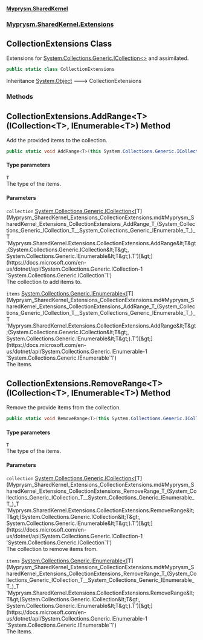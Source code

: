 #### [Myprysm.SharedKernel](index.md 'index')
### [Myprysm.SharedKernel.Extensions](index.md#Myprysm_SharedKernel_Extensions 'Myprysm.SharedKernel.Extensions')
## CollectionExtensions Class
Extensions for [System.Collections.Generic.ICollection&lt;&gt;](https://docs.microsoft.com/en-us/dotnet/api/System.Collections.Generic.ICollection-1 'System.Collections.Generic.ICollection`1') and assimilated.  
```csharp
public static class CollectionExtensions
```

Inheritance [System.Object](https://docs.microsoft.com/en-us/dotnet/api/System.Object 'System.Object') &#129106; CollectionExtensions  
### Methods
<a name='Myprysm_SharedKernel_Extensions_CollectionExtensions_AddRange_T_(System_Collections_Generic_ICollection_T__System_Collections_Generic_IEnumerable_T_)'></a>
## CollectionExtensions.AddRange&lt;T&gt;(ICollection&lt;T&gt;, IEnumerable&lt;T&gt;) Method
Add the provided items to the collection.  
```csharp
public static void AddRange<T>(this System.Collections.Generic.ICollection<T> collection, System.Collections.Generic.IEnumerable<T> items);
```
#### Type parameters
<a name='Myprysm_SharedKernel_Extensions_CollectionExtensions_AddRange_T_(System_Collections_Generic_ICollection_T__System_Collections_Generic_IEnumerable_T_)_T'></a>
`T`  
The type of the items.
  
#### Parameters
<a name='Myprysm_SharedKernel_Extensions_CollectionExtensions_AddRange_T_(System_Collections_Generic_ICollection_T__System_Collections_Generic_IEnumerable_T_)_collection'></a>
`collection` [System.Collections.Generic.ICollection&lt;](https://docs.microsoft.com/en-us/dotnet/api/System.Collections.Generic.ICollection-1 'System.Collections.Generic.ICollection`1')[T](Myprysm_SharedKernel_Extensions_CollectionExtensions.md#Myprysm_SharedKernel_Extensions_CollectionExtensions_AddRange_T_(System_Collections_Generic_ICollection_T__System_Collections_Generic_IEnumerable_T_)_T 'Myprysm.SharedKernel.Extensions.CollectionExtensions.AddRange&lt;T&gt;(System.Collections.Generic.ICollection&lt;T&gt;, System.Collections.Generic.IEnumerable&lt;T&gt;).T')[&gt;](https://docs.microsoft.com/en-us/dotnet/api/System.Collections.Generic.ICollection-1 'System.Collections.Generic.ICollection`1')  
The collection to add items to.
  
<a name='Myprysm_SharedKernel_Extensions_CollectionExtensions_AddRange_T_(System_Collections_Generic_ICollection_T__System_Collections_Generic_IEnumerable_T_)_items'></a>
`items` [System.Collections.Generic.IEnumerable&lt;](https://docs.microsoft.com/en-us/dotnet/api/System.Collections.Generic.IEnumerable-1 'System.Collections.Generic.IEnumerable`1')[T](Myprysm_SharedKernel_Extensions_CollectionExtensions.md#Myprysm_SharedKernel_Extensions_CollectionExtensions_AddRange_T_(System_Collections_Generic_ICollection_T__System_Collections_Generic_IEnumerable_T_)_T 'Myprysm.SharedKernel.Extensions.CollectionExtensions.AddRange&lt;T&gt;(System.Collections.Generic.ICollection&lt;T&gt;, System.Collections.Generic.IEnumerable&lt;T&gt;).T')[&gt;](https://docs.microsoft.com/en-us/dotnet/api/System.Collections.Generic.IEnumerable-1 'System.Collections.Generic.IEnumerable`1')  
The items.
  
  
<a name='Myprysm_SharedKernel_Extensions_CollectionExtensions_RemoveRange_T_(System_Collections_Generic_ICollection_T__System_Collections_Generic_IEnumerable_T_)'></a>
## CollectionExtensions.RemoveRange&lt;T&gt;(ICollection&lt;T&gt;, IEnumerable&lt;T&gt;) Method
Remove the provide items from the collection.  
```csharp
public static void RemoveRange<T>(this System.Collections.Generic.ICollection<T> collection, System.Collections.Generic.IEnumerable<T> items);
```
#### Type parameters
<a name='Myprysm_SharedKernel_Extensions_CollectionExtensions_RemoveRange_T_(System_Collections_Generic_ICollection_T__System_Collections_Generic_IEnumerable_T_)_T'></a>
`T`  
The type of the items.
  
#### Parameters
<a name='Myprysm_SharedKernel_Extensions_CollectionExtensions_RemoveRange_T_(System_Collections_Generic_ICollection_T__System_Collections_Generic_IEnumerable_T_)_collection'></a>
`collection` [System.Collections.Generic.ICollection&lt;](https://docs.microsoft.com/en-us/dotnet/api/System.Collections.Generic.ICollection-1 'System.Collections.Generic.ICollection`1')[T](Myprysm_SharedKernel_Extensions_CollectionExtensions.md#Myprysm_SharedKernel_Extensions_CollectionExtensions_RemoveRange_T_(System_Collections_Generic_ICollection_T__System_Collections_Generic_IEnumerable_T_)_T 'Myprysm.SharedKernel.Extensions.CollectionExtensions.RemoveRange&lt;T&gt;(System.Collections.Generic.ICollection&lt;T&gt;, System.Collections.Generic.IEnumerable&lt;T&gt;).T')[&gt;](https://docs.microsoft.com/en-us/dotnet/api/System.Collections.Generic.ICollection-1 'System.Collections.Generic.ICollection`1')  
The collection to remove items from.
  
<a name='Myprysm_SharedKernel_Extensions_CollectionExtensions_RemoveRange_T_(System_Collections_Generic_ICollection_T__System_Collections_Generic_IEnumerable_T_)_items'></a>
`items` [System.Collections.Generic.IEnumerable&lt;](https://docs.microsoft.com/en-us/dotnet/api/System.Collections.Generic.IEnumerable-1 'System.Collections.Generic.IEnumerable`1')[T](Myprysm_SharedKernel_Extensions_CollectionExtensions.md#Myprysm_SharedKernel_Extensions_CollectionExtensions_RemoveRange_T_(System_Collections_Generic_ICollection_T__System_Collections_Generic_IEnumerable_T_)_T 'Myprysm.SharedKernel.Extensions.CollectionExtensions.RemoveRange&lt;T&gt;(System.Collections.Generic.ICollection&lt;T&gt;, System.Collections.Generic.IEnumerable&lt;T&gt;).T')[&gt;](https://docs.microsoft.com/en-us/dotnet/api/System.Collections.Generic.IEnumerable-1 'System.Collections.Generic.IEnumerable`1')  
The items.
  
  

